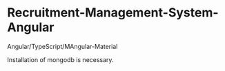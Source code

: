 # Recruitment-Management-System-Angular
Angular/TypeScript/MAngular-Material

Installation of mongodb is necessary.
